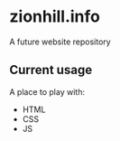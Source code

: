 # zionhill.info
A future website repository

## Current usage
A place to play with:
- HTML
- CSS
- JS
